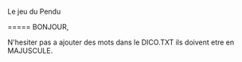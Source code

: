 Le jeu du Pendu

=====
BONJOUR,

N'hesiter pas a ajouter des mots dans le DICO.TXT ils doivent etre en MAJUSCULE.
